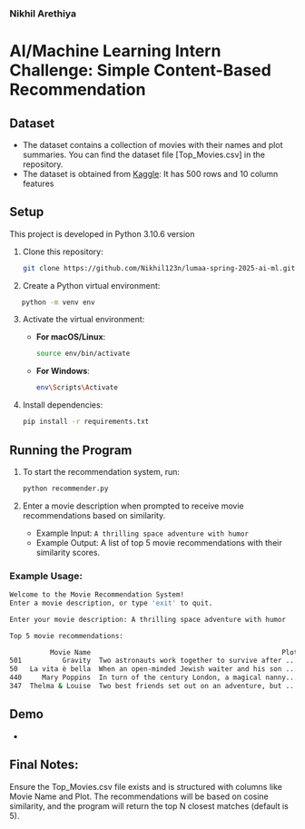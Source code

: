 ### Nikhil Arethiya
# AI/Machine Learning Intern Challenge: Simple Content-Based Recommendation

## Dataset
- The dataset contains a collection of movies with their names and plot summaries. You can find the dataset file [Top_Movies.csv] in the repository. 
- The dataset is obtained from [Kaggle](https://www.kaggle.com/datasets/moazeldsokyx/the-500-best-movies-imdb): It has 500 rows and 10 column features


## Setup
This project is developed in Python 3.10.6 version

1. Clone this repository:
   ```bash
   git clone https://github.com/Nikhil123n/lumaa-spring-2025-ai-ml.git
   ```

2. Create a Python virtual environment:
```bash
   python -m venv env
   ```

3. Activate the virtual environment:
   - **For macOS/Linux**:
     ```bash
     source env/bin/activate
     ```
   - **For Windows**:
     ```bash
     env\Scripts\Activate
     ```

4. Install dependencies:
   ```bash
   pip install -r requirements.txt
   ```


## Running the Program
1. To start the recommendation system, run:
   ```bash
   python recommender.py
   ```

2. Enter a movie description when prompted to receive movie recommendations based on similarity.
   - Example Input: `A thrilling space adventure with humor`
   - Example Output: A list of top 5 movie recommendations with their similarity scores.

### Example Usage:
```bash
Welcome to the Movie Recommendation System!
Enter a movie description, or type 'exit' to quit.

Enter your movie description: A thrilling space adventure with humor

Top 5 movie recommendations:

          Movie Name                                               Plot  SimilarityScore
501          Gravity  Two astronauts work together to survive after ...         0.202062
50   La vita è bella  When an open-minded Jewish waiter and his son ...         0.178459
440     Mary Poppins  In turn of the century London, a magical nanny...         0.151315
347  Thelma & Louise  Two best friends set out on an adventure, but ...         0.144349
```

## Demo
- 

## Final Notes:
Ensure the Top_Movies.csv file exists and is structured with columns like Movie Name and Plot.
The recommendations will be based on cosine similarity, and the program will return the top N closest matches (default is 5).